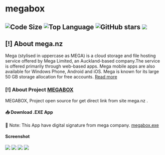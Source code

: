 # megabox
![Code Size](https://img.shields.io/github/languages/code-size/aliilapro/megabox) ![Top Language](https://img.shields.io/github/languages/top/aliilapro/megabox) ![GitHub stars](https://img.shields.io/github/stars/aliilapro/megabox) ![](https://img.shields.io/badge/The%20Long%20Hope-%F0%9F%98%8E%E2%9C%8C-green)
--------------------------------------------------------------------
## [!] About mega.nz
Mega (stylised in uppercase as MEGA) is a cloud storage and file hosting service offered by Mega Limited, an Auckland-based company.The service is offered primarily through web-based apps. Mega mobile apps are also available for Windows Phone, Android and iOS. Mega is known for its large 50 GB storage allocation for free accounts. [Read more](https://en.wikipedia.org/wiki/Mega_(service))

### [!] About Project [MEGABOX](https://github.com/ALIILAPRO/megabox)
MEGABOX, Project open source for get direct link from site mega.nz .

#### 📥 Download .EXE App
🔑 Note: This App have digital signature from mega company.
[megabox.exe](http://)

#### Screenshot
![](https://github.com/ALIILAPRO/megabox/blob/master/Sc/sc(1).png)
![](https://github.com/ALIILAPRO/megabox/blob/master/Sc/sc(2).png)
![](https://github.com/ALIILAPRO/megabox/blob/master/Sc/sc(3).png)
![](https://github.com/ALIILAPRO/megabox/blob/master/Sc/sc(4).png)
